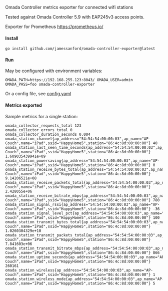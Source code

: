 Omada Controller metrics exporter for connected wifi stations

Tested against Omada Controller 5.9 with EAP245v3 access points.

Exporter for Prometheus https://prometheus.io/

#### Install

    go install github.com/jamessanford/omada-controller-exporter@latest

#### Run

May be configured with environment variables:

    OMADA_PATH=https://192.168.255.123:8043/ OMADA_USER=admin OMADA_PASS=foo omada-controller-exporter

Or a config file, see [config.yaml](config.yaml)

#### Metrics exported

Sample metrics for a single station:

```
omada_collector_requests_total 123
omada_collector_errors_total 0
omada_collector_duration_seconds 0.004
omada_station_channel{ap_address="54:54:54:00:00:03",ap_name="AP-Couch",name="iPad",ssid="HappyHome5",station="86:4c:8d:00:00:00"} 40
omada_station_last_seen_time_seconds{ap_address="54:54:54:00:00:03",ap_name="AP-Couch",name="iPad",ssid="HappyHome5",station="86:4c:8d:00:00:00"} 1.609035439941e+09
omada_station_powersaving{ap_address="54:54:54:00:00:03",ap_name="AP-Couch",name="iPad",ssid="HappyHome5",station="86:4c:8d:00:00:00"} 0
omada_station_receive_bytes_total{ap_address="54:54:54:00:00:03",ap_name="AP-Couch",name="iPad",ssid="HappyHome5",station="86:4c:8d:00:00:00"} 9.14206521e+08
omada_station_receive_packets_total{ap_address="54:54:54:00:00:03",ap_name="AP-Couch",name="iPad",ssid="HappyHome5",station="86:4c:8d:00:00:00"} 2.428055e+06
omada_station_receive_bitrate_mbps{ap_address="54:54:54:00:00:03",ap_name="AP-Couch",name="iPad",ssid="HappyHome5",station="86:4c:8d:00:00:00"} 780
omada_station_signal_rssi{ap_address="54:54:54:00:00:03",ap_name="AP-Couch",name="iPad",ssid="HappyHome5",station="86:4c:8d:00:00:00"} -36
omada_station_signal_level_pct{ap_address="54:54:54:00:00:03",ap_name="AP-Couch",name="iPad",ssid="HappyHome5",station="86:4c:8d:00:00:00"} 100
omada_station_transmit_bytes_total{ap_address="54:54:54:00:00:03",ap_name="AP-Couch",name="iPad",ssid="HappyHome5",station="86:4c:8d:00:00:00"} 1.0260304329e+10
omada_station_transmit_packets_total{ap_address="54:54:54:00:00:03",ap_name="AP-Couch",name="iPad",ssid="HappyHome5",station="86:4c:8d:00:00:00"} 7.841603e+06
omada_station_transmit_bitrate_mbps{ap_address="54:54:54:00:00:03",ap_name="AP-Couch",name="iPad",ssid="HappyHome5",station="86:4c:8d:00:00:00"} 866
omada_station_uptime_seconds{ap_address="54:54:54:00:00:03",ap_name="AP-Couch",name="iPad",ssid="HappyHome5",station="86:4c:8d:00:00:00"} 260161
omada_station_wireless{ap_address="54:54:54:00:00:03",ap_name="AP-Couch",name="iPad",ssid="HappyHome5",station="86:4c:8d:00:00:00"} 1
omada_station_wireless_mode{ap_address="54:54:54:00:00:03",ap_name="AP-Couch",name="iPad",ssid="HappyHome5",station="86:4c:8d:00:00:00"} 5
```

